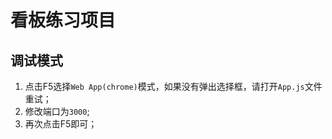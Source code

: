 # 看板练习项目

## 调试模式
1. 点击F5选择`Web App(chrome)`模式，如果没有弹出选择框，请打开`App.js`文件重试；
2. 修改端口为`3000`;
3. 再次点击F5即可；